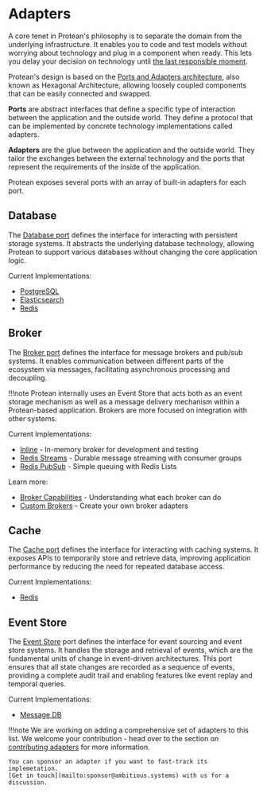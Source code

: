 # Adapters

A core tenet in Protean's philosophy is to separate the domain
from the underlying infrastructure. It enables you to code
and test models without worrying about technology and plug in a
component when ready. This lets you delay your decision on technology
until [the last responsible moment](https://blog.codinghorror.com/the-last-responsible-moment/).

Protean's design is based on the [Ports and Adapters architecture](https://en.wikipedia.org/wiki/Hexagonal_architecture_(software)),
also known as Hexagonal Architecture,
allowing loosely coupled components that can be easily connected and swapped.

**Ports** are abstract interfaces that define a specific type of interaction
between the application and the outside world. They define a protocol that can
be implemented by concrete technology implementations called adapters. 

**Adapters** are the glue between the application and the outside world. They
tailor the exchanges between the external technology and the ports that
represent the requirements of the inside of the application.

Protean exposes several ports with an array of built-in adapters for
each port.

## Database

The [Database port](./database/index.md) defines the interface for interacting
with persistent storage
systems. It abstracts the underlying database technology, allowing Protean to
support various databases without changing the core application logic.

Current Implementations:

- [PostgreSQL](./database/postgresql.md)
- [Elasticsearch](./database/elasticsearch.md)
- [Redis](./database/redis.md)

## Broker

The [Broker port](./broker/index.md) defines the interface for message brokers and pub/sub systems.
It enables communication between different parts of the ecosystem via messages,
facilitating asynchronous processing and decoupling.

!!!note
    Protean internally uses an Event Store that acts both as an event
    storage mechanism as well as a message delivery mechanism within a Protean-based
    application. Brokers are more focused on integration with other systems.

Current Implementations:

- [Inline](./broker/inline.md) - In-memory broker for development and testing
- [Redis Streams](./broker/redis.md) - Durable message streaming with consumer groups
- [Redis PubSub](./broker/redis-pubsub.md) - Simple queuing with Redis Lists

Learn more:

- [Broker Capabilities](./broker/index.md#broker-capabilities) - Understanding what each broker can do
- [Custom Brokers](./broker/custom-brokers.md) - Create your own broker adapters

## Cache

The [Cache port](./cache/index.md) defines the interface for interacting with caching systems. It
exposes APIs to temporarily store and retrieve data, improving application
performance by reducing the need for repeated database access.

Current Implementations:

- [Redis](./cache/redis.md)

## Event Store

The [Event Store](./eventstore/index.md) port defines the interface for event sourcing and event store
systems. It handles the storage and retrieval of events, which are the
fundamental units of change in event-driven architectures. This port ensures
that all state changes are recorded as a sequence of events, providing a
complete audit trail and enabling features like event replay and temporal
queries.

Current Implementations:

- [Message DB](./eventstore/message-db.md)

!!!note
    We are working on adding a comprehensive set of adapters to this list.
    We welcome your contribution - head over to the section on
    [contributing adapters](../community/contributing/adapters.md) for more
    information.
    
    You can sponsor an adapter if you want to fast-track its implemetation.
    [Get in touch](mailto:sponsor@ambitious.systems) with us for a discussion.
